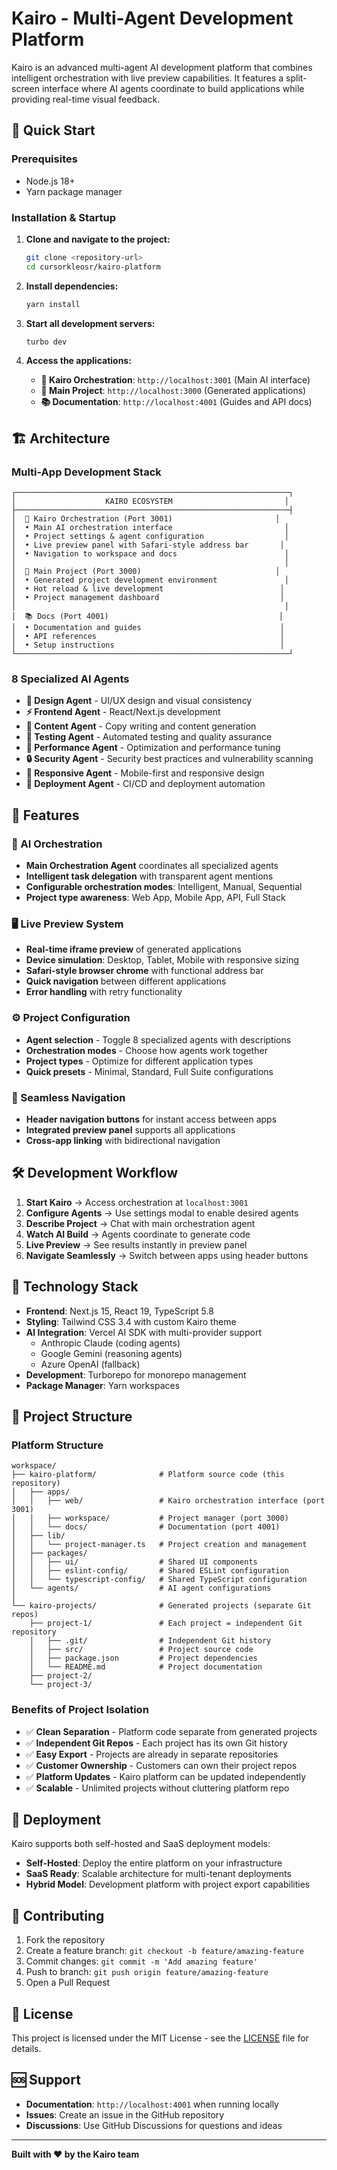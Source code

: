 # Kairo - Multi-Agent Development Platform

Kairo is an advanced multi-agent AI development platform that combines intelligent orchestration with live preview capabilities. It features a split-screen interface where AI agents coordinate to build applications while providing real-time visual feedback.

## 🚀 Quick Start

### Prerequisites
- Node.js 18+ 
- Yarn package manager

### Installation & Startup

1. **Clone and navigate to the project:**
   ```bash
   git clone <repository-url>
   cd cursorkleosr/kairo-platform
   ```

2. **Install dependencies:**
   ```bash
   yarn install
   ```

3. **Start all development servers:**
   ```bash
   turbo dev
   ```

4. **Access the applications:**
   - **🎯 Kairo Orchestration**: `http://localhost:3001` (Main AI interface)
   - **🚀 Main Project**: `http://localhost:3000` (Generated applications)
   - **📚 Documentation**: `http://localhost:4001` (Guides and API docs)

## 🏗️ Architecture

### Multi-App Development Stack
```
┌─────────────────────────────────────────────────────────────┐
│                    KAIRO ECOSYSTEM                         │
├─────────────────────────────────────────────────────────────┤
│  🎯 Kairo Orchestration (Port 3001)                       │
│  • Main AI orchestration interface                         │
│  • Project settings & agent configuration                  │
│  • Live preview panel with Safari-style address bar       │
│  • Navigation to workspace and docs                        │
│                                                            │
│  🚀 Main Project (Port 3000)                              │
│  • Generated project development environment               │
│  • Hot reload & live development                          │
│  • Project management dashboard                           │
│                                                            │
│  📚 Docs (Port 4001)                                      │
│  • Documentation and guides                               │
│  • API references                                         │
│  • Setup instructions                                     │
└─────────────────────────────────────────────────────────────┘
```

### 8 Specialized AI Agents
- **🎨 Design Agent** - UI/UX design and visual consistency
- **⚡ Frontend Agent** - React/Next.js development
- **📝 Content Agent** - Copy writing and content generation
- **🧪 Testing Agent** - Automated testing and quality assurance
- **🚀 Performance Agent** - Optimization and performance tuning
- **🔒 Security Agent** - Security best practices and vulnerability scanning
- **📱 Responsive Agent** - Mobile-first and responsive design
- **🚀 Deployment Agent** - CI/CD and deployment automation

## 🎯 Features

### 🤖 AI Orchestration
- **Main Orchestration Agent** coordinates all specialized agents
- **Intelligent task delegation** with transparent agent mentions
- **Configurable orchestration modes**: Intelligent, Manual, Sequential
- **Project type awareness**: Web App, Mobile App, API, Full Stack

### 🖥️ Live Preview System
- **Real-time iframe preview** of generated applications
- **Device simulation**: Desktop, Tablet, Mobile with responsive sizing
- **Safari-style browser chrome** with functional address bar
- **Quick navigation** between different applications
- **Error handling** with retry functionality

### ⚙️ Project Configuration
- **Agent selection** - Toggle 8 specialized agents with descriptions
- **Orchestration modes** - Choose how agents work together
- **Project types** - Optimize for different application types
- **Quick presets** - Minimal, Standard, Full Suite configurations

### 🔗 Seamless Navigation
- **Header navigation buttons** for instant access between apps
- **Integrated preview panel** supports all applications
- **Cross-app linking** with bidirectional navigation

## 🛠️ Development Workflow

1. **Start Kairo** → Access orchestration at `localhost:3001`
2. **Configure Agents** → Use settings modal to enable desired agents
3. **Describe Project** → Chat with main orchestration agent
4. **Watch AI Build** → Agents coordinate to generate code
5. **Live Preview** → See results instantly in preview panel
6. **Navigate Seamlessly** → Switch between apps using header buttons

## 🎨 Technology Stack

- **Frontend**: Next.js 15, React 19, TypeScript 5.8
- **Styling**: Tailwind CSS 3.4 with custom Kairo theme
- **AI Integration**: Vercel AI SDK with multi-provider support
  - Anthropic Claude (coding agents)
  - Google Gemini (reasoning agents)
  - Azure OpenAI (fallback)
- **Development**: Turborepo for monorepo management
- **Package Manager**: Yarn workspaces

## 📁 Project Structure

### Platform Structure
```
workspace/
├── kairo-platform/              # Platform source code (this repository)
│   ├── apps/
│   │   ├── web/                 # Kairo orchestration interface (port 3001)
│   │   ├── workspace/           # Project manager (port 3000)
│   │   └── docs/                # Documentation (port 4001)
│   ├── lib/
│   │   └── project-manager.ts   # Project creation and management
│   ├── packages/
│   │   ├── ui/                  # Shared UI components
│   │   ├── eslint-config/       # Shared ESLint configuration
│   │   └── typescript-config/   # Shared TypeScript configuration
│   └── agents/                  # AI agent configurations
│
└── kairo-projects/              # Generated projects (separate Git repos)
    ├── project-1/               # Each project = independent Git repository
    │   ├── .git/                # Independent Git history
    │   ├── src/                 # Project source code
    │   ├── package.json         # Project dependencies
    │   └── README.md            # Project documentation
    ├── project-2/
    └── project-3/
```

### Benefits of Project Isolation
- ✅ **Clean Separation** - Platform code separate from generated projects
- ✅ **Independent Git Repos** - Each project has its own Git history
- ✅ **Easy Export** - Projects are already in separate repositories
- ✅ **Customer Ownership** - Customers can own their project repos
- ✅ **Platform Updates** - Kairo platform can be updated independently
- ✅ **Scalable** - Unlimited projects without cluttering platform repo

## 🚀 Deployment

Kairo supports both self-hosted and SaaS deployment models:

- **Self-Hosted**: Deploy the entire platform on your infrastructure
- **SaaS Ready**: Scalable architecture for multi-tenant deployments
- **Hybrid Model**: Development platform with project export capabilities

## 🤝 Contributing

1. Fork the repository
2. Create a feature branch: `git checkout -b feature/amazing-feature`
3. Commit changes: `git commit -m 'Add amazing feature'`
4. Push to branch: `git push origin feature/amazing-feature`
5. Open a Pull Request

## 📄 License

This project is licensed under the MIT License - see the [LICENSE](LICENSE) file for details.

## 🆘 Support

- **Documentation**: `http://localhost:4001` when running locally
- **Issues**: Create an issue in the GitHub repository
- **Discussions**: Use GitHub Discussions for questions and ideas

---

**Built with ❤️ by the Kairo team**

